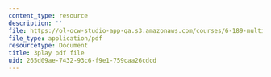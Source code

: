 ```yaml
---
content_type: resource
description: ''
file: https://ol-ocw-studio-app-qa.s3.amazonaws.com/courses/6-189-multicore-programming-primer-january-iap-2007/265d09ae743293c6f9e1759caa26cdcd_vhmiSugPlW0.pdf
file_type: application/pdf
resourcetype: Document
title: 3play pdf file
uid: 265d09ae-7432-93c6-f9e1-759caa26cdcd
---
```

